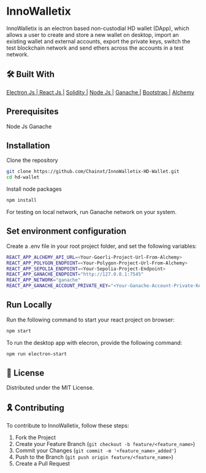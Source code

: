 # InnoWalletix

InnoWalletix is an electron based non-custodial HD wallet (DApp), which allows a user to create and store a new wallet on desktop, import an existing wallet and external accounts, export the private keys, switch the test blockchain network and send ethers across the accounts in a test network.

## 🛠 Built With

<div align="left">
<a href="https://www.electronjs.org/docs/latest" target="_blank" rel="noreferrer">Electron Js | </a>
<a href="https://react.dev/learn" target="_blank" rel="noreferrer">React Js |</a>
<a href="https://docs.soliditylang.org/en/develop/" target="_blank" rel="noreferrer">Solidity |</a>
<a href="https://nodejs.org/en/docs" target="_blank" rel="noreferrer">Node Js |</a>
<a href="https://trufflesuite.com/docs/ganache/" target="_blank" rel="noreferrer">Ganache |</a>
<a href="https://getbootstrap.com/docs/4.1/getting-started/introduction/" target="_blank" rel="noreferrer">Bootstrap |</a>
<a href="https://dashboard.alchemy.com/" target="_blank" rel="noreferrer">Alchemy</a>
</div>

## Prerequisites

Node Js
Ganache

## Installation

Clone the repository

```bash
git clone https://github.com/Chainxt/InnoWalletix-HD-Wallet.git
cd hd-wallet
```

Install node packages

```bash
npm install
```
For testing on local network, run Ganache network on your system.

## Set environment configuration

Create a .env file in your root project folder, and set the following variables:

```bash
REACT_APP_ALCHEMY_API_URL=<Your-Goerli-Project-Url-From-Alchemy>
REACT_APP_POLYGON_ENDPOINT=<Your-Polygon-Project-Url-From-Alchemy>
REACT_APP_SEPOLIA_ENDPOINT=<Your-Sepolia-Project-Endpoint>
REACT_APP_GANACHE_ENDPOINT="http://127.0.0.1:7545"
REACT_APP_NETWORK="ganache"
REACT_APP_GANACHE_ACCOUNT_PRIVATE_KEY="<Your-Ganache-Account-Private-Key-For-Local-Deployment>"
```

## Run Locally

Run the following command to start your react project on browser:

```bash
npm start
```

To run the desktop app with elecron, provide the following command:

```bash
npm run electron-start
```

## 📜 License

Distributed under the MIT License.

## 🎗️ Contributing

To contribute to InnoWalletix, follow these steps:

1. Fork the Project
2. Create your Feature Branch (`git checkout -b feature/<feature_name>`)
3. Commit your Changes (`git commit -m '<feature_name>_added'`)
4. Push to the Branch (`git push origin feature/<feature_name>`)
5. Create a Pull Request